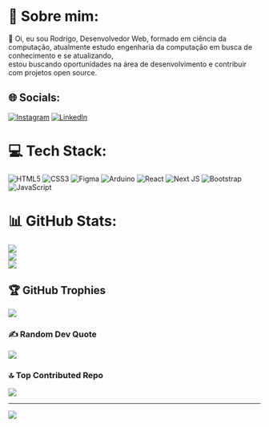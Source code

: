 # 💫 Sobre mim:
👋 Oi, eu sou Rodrigo, Desenvolvedor Web, formado em ciência da computação, atualmente estudo engenharia da computação em busca de conhecimento e se atualizando,<br>estou buscando oportunidades na área de desenvolvimento e contribuir com projetos open source.


## 🌐 Socials:
[![Instagram](https://img.shields.io/badge/Instagram-%23E4405F.svg?logo=Instagram&logoColor=white)](https://instagram.com/rodrigoadrian062) [![LinkedIn](https://img.shields.io/badge/LinkedIn-%230077B5.svg?logo=linkedin&logoColor=white)](https://linkedin.com/in/in/rodrigo-adrian062) 

# 💻 Tech Stack:
![HTML5](https://img.shields.io/badge/html5-%23E34F26.svg?style=plastic&logo=html5&logoColor=white) ![CSS3](https://img.shields.io/badge/css3-%231572B6.svg?style=plastic&logo=css3&logoColor=white) ![Figma](https://img.shields.io/badge/figma-%23F24E1E.svg?style=plastic&logo=figma&logoColor=white) ![Arduino](https://img.shields.io/badge/-Arduino-00979D?style=plastic&logo=Arduino&logoColor=white) ![React](https://img.shields.io/badge/react-%2320232a.svg?style=plastic&logo=react&logoColor=%2361DAFB) ![Next JS](https://img.shields.io/badge/Next-black?style=plastic&logo=next.js&logoColor=white) ![Bootstrap](https://img.shields.io/badge/bootstrap-%238511FA.svg?style=plastic&logo=bootstrap&logoColor=white) ![JavaScript](https://img.shields.io/badge/javascript-%23323330.svg?style=plastic&logo=javascript&logoColor=%23F7DF1E)
# 📊 GitHub Stats:
![](https://github-readme-stats.vercel.app/api?username=rodrigoAdrian062&theme=radical&hide_border=false&include_all_commits=true&count_private=false)<br/>
![](https://github-readme-streak-stats.herokuapp.com/?user=rodrigoAdrian062&theme=radical&hide_border=false)<br/>
![](https://github-readme-stats.vercel.app/api/top-langs/?username=rodrigoAdrian062&theme=radical&hide_border=false&include_all_commits=true&count_private=false&layout=compact)

## 🏆 GitHub Trophies
![](https://github-profile-trophy.vercel.app/?username=rodrigoAdrian062&theme=radical&no-frame=false&no-bg=true&margin-w=4)

### ✍️ Random Dev Quote
![](https://quotes-github-readme.vercel.app/api?type=horizontal&theme=radical)

### 🔝 Top Contributed Repo
![](https://github-contributor-stats.vercel.app/api?username=rodrigoAdrian062&limit=5&theme=radical&combine_all_yearly_contributions=true)

---
[![](https://visitcount.itsvg.in/api?id=rodrigoAdrian062&icon=4&color=13)](https://visitcount.itsvg.in)

<!-- Proudly created with GPRM ( https://gprm.itsvg.in ) -->
